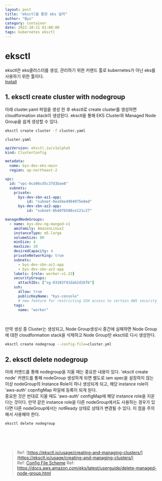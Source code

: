 ```yaml
---
layout: post
title: "eksctl을 통한 eks 설치"
author: "Bys"
category: container
date: 2022-10-21 01:00:00
tags: kubernetes eksctl
---
```


# eksctl

eksctl은 eks클러스터를 생성, 관리하기 위한 커맨드 툴로 kubernetes가 아닌 eks를 사용하기 위한 툴이다.   
[Install](https://docs.aws.amazon.com/eks/latest/userguide/eksctl.html)


## 1. eksctl create cluster with nodegroup
아래 cluster.yaml 파일을 생성 한 후 eksctl로 create cluster를 생성하면 cloudformation stack이 생성된다. eksctl을 통해 EKS Cluster와 Managed Node Group을 쉽게 생성할 수 있다. 

```bash
eksctl create cluster -f cluster.yaml
```
`cluster.yaml`
```yaml
apiVersion: eksctl.io/v1alpha5
kind: ClusterConfig

metadata:
  name: bys-dev-eks-main
  region: ap-northeast-2

vpc:
  id: "vpc-0ca96cd5c37d3bae8"
  subnets:
    private:
      bys-dev-sbn-az1-app:
          id: "subnet-0ea5be4984975e8ed"
      bys-dev-sbn-az2-app:
          id: "subnet-0b4076508ce121c27"

managedNodeGroups:
  - name: bys-dev-ng-manged-v1
    amiFamily: AmazonLinux2
    instanceType: m5.large
    volumeSize: 80
    minSize: 4
    maxSize: 10
    desiredCapacity: 4
    privateNetworking: true
    subnets:
      - bys-dev-sbn-az1-app
      - bys-dev-sbn-az2-app
    labels: {role: worker-v1.22}
    securityGroups:
      attachIDs: ["sg-03103f41dab2d16fb"]
    ssh:
      allow: true
      publicKeyName: "bys-console"
      # new feature for restricting SSH access to certain AWS security group IDs
    tags:
      name: "worker"
```
<br>

만약 생성 중 Cluster는 생성되고, Node Group생성시 중간에 실패하면 Node Group에 대한 cloudformation stack을 삭제하고 Node Group만 eksctl로 다시 생성한다.  
```bash
eksctl create nodegroup --config-file=cluster.yml
```

## 2. eksctl delete nodegroup
아래 커맨드를 통해 nodegroup을 지울 때는 중요한 내용이 있다. 'eksctl create node' 커맨드를 통해 nodeGroup 생성하게 되면 별도로 iam spec을 설정하지 않는 이상 nodeGroup의 Instance Role이 하나 생성되게 되고, 해당 instance role이 'aws-auth' copnfigMap 파일에 등록이 되게 된다.  
중요한 것은 반대로 지울 때도 'aws-auth' configMap에 해당 instance role을 지운다는 것이다. 만약 같은 instance role을 다른 nodeGroup에서도 사용하는 경우가 있다면 다른 nodeGroup에서는 notReady 상태로 상태가 변경될 수 있다. 이 점을 주의해서 사용해야 한다.  

```bash
eksctl delete nodegroup
```


<br><br><br>

> Ref: [https://eksctl.io/usage/creating-and-managing-clusters/](https://eksctl.io/usage/creating-and-managing-clusters/)  
> Ref: [Config File Scheme](https://eksctl.io/usage/schema/#metadata-version)
> Ref: https://docs.aws.amazon.com/eks/latest/userguide/delete-managed-node-group.html